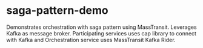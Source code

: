 # saga-pattern-demo
Demonstrates orchestration with saga pattern using MassTransit. Leverages Kafka as message broker. Participating services uses cap library to connect with Kafka and Orchestration service uses MassTransit Kafka Rider. 
